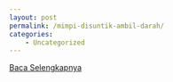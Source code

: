 ```yaml
---
layout: post
permalink: /mimpi-disuntik-ambil-darah/
categories:
    - Uncategorized
---
```


[Baca Selengkapnya](/01)
